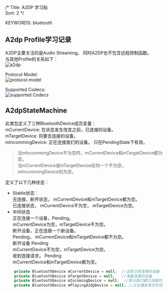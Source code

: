 /*
 Title: A2DP 学习贴  
 Sort: 2
 */

KEYWORDS: bluetooth

## A2dp Profile学习记录  
A2DP主要关注的是Audio Streaming。 同时A2DP也不包含远程控制函数。  
与其他Profile的关系如下：  
![a2dp](%image_url%/2015/2015071301.bmp)  

Protocol Model:  
![protocol model](%image_url%/2015/2015071302.bmp)  

Supported Codecs:  
![supported Codecs](%image_url%/2015/2015071303.bmp)  

## A2dpStateMachine  
此类包定义了三种BluetoothDevice成员变量：  
mCurrentDevice: 在状态发生改变之前，已连接的设备。  
mTargetDevice: 将要去连接的设备。  
mIncommingDevice:  正在连接我们的设备。  只在PendingState下有效。  
>当mIncommingDevice不为空时，mCurrentDevice和mTargetDevice都为空。  
>当mCurrentDevice或mTargetDevice任何一个不为空，mIncommingDevice则为空。  

定义了以下几种状态：  
* Stable状态：  
无连接，断开状态， mCurrentDevice和mTargetDevice都为空。  
已连接状态， mCurrentDevice不为空， mTargetDevice为空。  
* 中间状态   
正在连接一个设备，Pending。  
mCurrentDevice为空，mTargetDevice不为空。   
断开设备，正在连接一个新设备。   
Pending， mCurrentDevice和mTargetDevice都不为空。   
断开设备  Pending   
mCurrentDevice不为空，mTargetDevice为空。   
收到连接请求， Pending   
mCurrentDevice和mTargetDevice都为空。   

```java  
    private BluetoothDevice mCurrentDevice = null;  //当前已经连接的设备
    private BluetoothDevice mTargetDevice = null;   //准备连接的设备
    private BluetoothDevice mIncomingDevice = null;  //想与我们建立连接的设备
    private BluetoothDevice mPlayingA2dpDevice = null; //正在播放音乐的设备  
```




